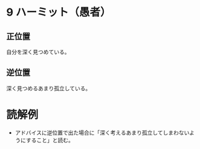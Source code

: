 # 9 ハーミット（愚者）

## 正位置
自分を深く見つめている。

## 逆位置
深く見つめるあまり孤立している。

# 読解例
* アドバイスに逆位置で出た場合に「深く考えるあまり孤立してしまわないようにすること」と読む。